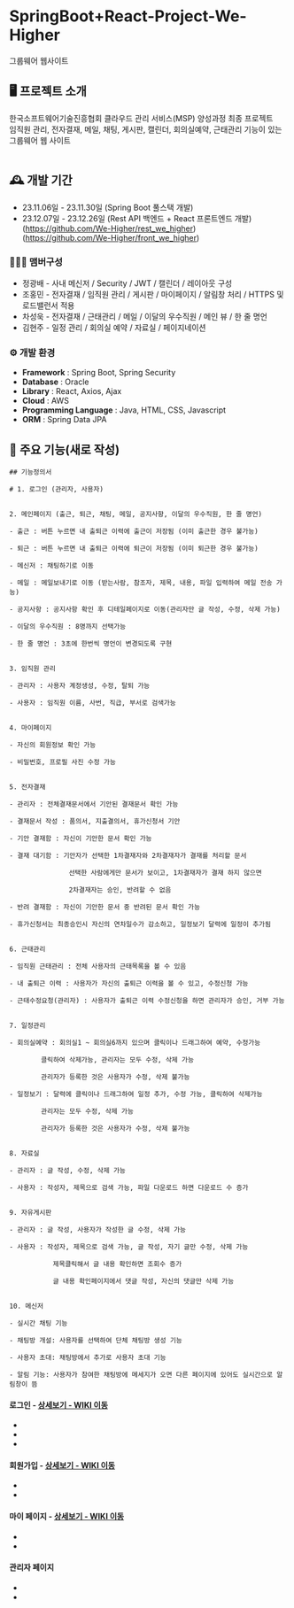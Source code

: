 # SpringBoot+React-Project-We-Higher
그룹웨어 웹사이트


## 🖥️ 프로젝트 소개
한국소프트웨어기술진흥협회 클라우드 관리 서비스(MSP) 양성과정 최종 프로젝트<br>
임직원 관리, 전자결재, 메일, 채팅, 게시판, 캘린더, 회의실예약, 근태관리 기능이 있는 그룹웨어 웹 사이트<br>
<br>

## 🕰️ 개발 기간
* 23.11.06일 - 23.11.30일 (Spring Boot 풀스택 개발)
* 23.12.07일 - 23.12.26일 (Rest API 백엔드 + React 프론트엔드 개발)<br> (https://github.com/We-Higher/rest_we_higher)<br> (https://github.com/We-Higher/front_we_higher)

### 🧑‍🤝‍🧑 맴버구성
 - 정광배 - 사내 메신저 / Security / JWT / 캘린더 / 레이아웃 구성
 - 조홍민 - 전자결재 / 임직원 관리 / 게시판 / 마이페이지 / 알림창 처리 / HTTPS 및 로드밸런서 적용
 - 차성욱 - 전자결재 / 근태관리 / 메일 / 이달의 우수직원 / 메인 뷰 / 한 줄 명언
 - 김현주 - 일정 관리 / 회의실 예약 / 자료실 / 페이지네이션

### ⚙️ 개발 환경
- **Framework** : Spring Boot, Spring Security
- **Database** : Oracle
- **Library** : React, Axios, Ajax
- **Cloud** : AWS
- **Programming Language** : Java, HTML, CSS, Javascript
- **ORM** : Spring Data JPA

## 📌 주요 기능(새로 작성)

	## 기능정의서
	
	# 1. 로그인 (관리자, 사용자)
	
	
	2. 메인페이지 (출근, 퇴근, 채팅, 메일, 공지사항, 이달의 우수직원, 한 줄 명언)
	
	- 출근 : 버튼 누르면 내 출퇴근 이력에 출근이 저장됨 (이미 출근한 경우 불가능)
	
	- 퇴근 : 버튼 누르면 내 출퇴근 이력에 퇴근이 저장됨 (이미 퇴근한 경우 불가능)
	
	- 메신저 : 채팅하기로 이동 
	
	- 메일 : 메일보내기로 이동 (받는사람, 참조자, 제목, 내용, 파일 입력하여 메일 전송 가능)
	
	- 공지사항 : 공지사항 확인 후 디테일페이지로 이동(관리자만 글 작성, 수정, 삭제 가능)
	
	- 이달의 우수직원 : 8명까지 선택가능
	
	- 한 줄 명언 : 3초에 한번씩 명언이 변경되도록 구현
	
	
	3. 임직원 관리
	
	- 관리자 : 사용자 계정생성, 수정, 탈퇴 가능
	
	- 사용자 : 임직원 이름, 사번, 직급, 부서로 검색가능
	
	
	4. 마이페이지
	
	- 자신의 회원정보 확인 가능
	
	- 비밀번호, 프로필 사진 수정 가능
	
	
	5. 전자결재
	
	- 관리자 : 전체결재문서에서 기안된 결재문서 확인 가능
	
	- 결재문서 작성 : 품의서, 지출결의서, 휴가신청서 기안
	
	- 기안 결재함 : 자신이 기안한 문서 확인 가능
	
	- 결재 대기함 : 기안자가 선택한 1차결재자와 2차결재자가 결재를 처리할 문서

	               선택한 사람에게만 문서가 보이고, 1차결재자가 결재 하지 않으면

	               2차결재자는 승인, 반려할 수 없음

	- 반려 결재함 : 자신이 기안한 문서 중 반려된 문서 확인 가능
	
	- 휴가신청서는 최종승인시 자신의 연차일수가 감소하고, 일정보기 달력에 일정이 추가됨
	
	
	6. 근태관리
	
	- 임직원 근태관리 : 전체 사용자의 근태목록을 볼 수 있음
	
	- 내 출퇴근 이력 : 사용자가 자신의 출퇴근 이력을 볼 수 있고, 수정신청 가능
	
	- 근태수정요청(관리자) : 사용자가 출퇴근 이력 수정신청을 하면 관리자가 승인, 거부 가능
	
	
	7. 일정관리
	
	- 회의실예약 : 회의실1 ~ 회의실6까지 있으며 클릭이나 드래그하여 예약, 수정가능
	
			클릭하여 삭제가능, 관리자는 모두 수정, 삭제 가능
	
			관리자가 등록한 것은 사용자가 수정, 삭제 불가능
	
	- 일정보기 : 달력에 클릭이나 드래그하여 일정 추가, 수정 가능, 클릭하여 삭제가능
	
		    관리자는 모두 수정, 삭제 가능
								
		    관리자가 등록한 것은 사용자가 수정, 삭제 불가능
	
	
	8. 자료실
	
	- 관리자 : 글 작성, 수정, 삭제 가능
	
	- 사용자 : 작성자, 제목으로 검색 가능, 파일 다운로드 하면 다운로드 수 증가
	
	
	9. 자유게시판
	
	- 관리자 : 글 작성, 사용자가 작성한 글 수정, 삭제 가능
	
	- 사용자 : 작성자, 제목으로 검색 가능, 글 작성, 자기 글만 수정, 삭제 가능
	
	           제목클릭해서 글 내용 확인하면 조회수 증가
	
	           글 내용 확인페이지에서 댓글 작성, 자신의 댓글만 삭제 가능
	
	
	10. 메신저
	
	- 실시간 채팅 기능
	
	- 채팅방 개설: 사용자를 선택하여 단체 채팅방 생성 기능
	
	- 사용자 초대: 채팅방에서 추가로 사용자 초대 기능
	
	- 알림 기능: 사용자가 참여한 채팅방에 메세지가 오면 다른 페이지에 있어도 실시간으로 알림창이 뜸
 

#### 로그인 - <a href="" >상세보기 - WIKI 이동</a>
- 
- 
- 
#### 회원가입 - <a href="" >상세보기 - WIKI 이동</a>
- 
- 
#### 마이 페이지 - <a href="" >상세보기 - WIKI 이동</a>
- 
- 
#### 관리자 페이지 
- 
- 
